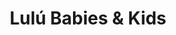 ---
title: "Lulú Babies & Kids"
url: /ciudad-autonoma-de-buenos-aires/lulu-babies-y-kids/
shop: ropa
---